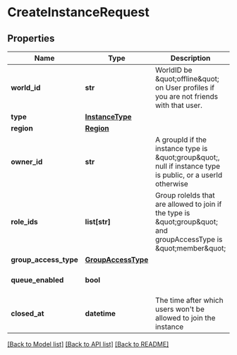 # CreateInstanceRequest


## Properties
Name | Type | Description | Notes
------------ | ------------- | ------------- | -------------
**world_id** | **str** | WorldID be \&quot;offline\&quot; on User profiles if you are not friends with that user. | 
**type** | [**InstanceType**](InstanceType.md) |  | 
**region** | [**Region**](Region.md) |  | 
**owner_id** | **str** | A groupId if the instance type is \&quot;group\&quot;, null if instance type is public, or a userId otherwise | [optional] 
**role_ids** | **list[str]** | Group roleIds that are allowed to join if the type is \&quot;group\&quot; and groupAccessType is \&quot;member\&quot; | [optional] 
**group_access_type** | [**GroupAccessType**](GroupAccessType.md) |  | [optional] 
**queue_enabled** | **bool** |  | [optional] [default to False]
**closed_at** | **datetime** | The time after which users won&#39;t be allowed to join the instance | [optional] 

[[Back to Model list]](../README.md#documentation-for-models) [[Back to API list]](../README.md#documentation-for-api-endpoints) [[Back to README]](../README.md)



